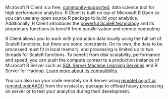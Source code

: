 Microsoft R Client is a free, [community-supported](https://social.msdn.microsoft.com/Forums/en-US/home?forum=MicrosoftR), data science tool for high performance analytics.  R Client is built on top of Microsoft R Open so you can use any open source R package to build your analytics. Additionally, R Client introduces the [powerful ScaleR technology](../../scaler-getting-started.md) and its proprietary functions to benefit from parallelization and remote computing. 

R Client allows you to work with production data locally using the full set of ScaleR functions, but there are some constraints.  On its own, the data to be processed must fit in local memory, and processing is limited up to two threads for ScaleR functions. To benefit from disk scalability, performance and speed, you can push the compute context to a production instance of Microsoft R Server such as [SQL Server Machine Learning Services](https://msdn.microsoft.com/en-us/library/mt604845.aspx) and R Server for Hadoop. [Learn more about its compatibility](../../r-client-compatibility.md). 

You can also run your code remotely on R Server using [remoteLogin() or remoteLoginAAD()](../../operationalize/remote-execution.md) from the `mrsdeploy` package to offload heavy processing on server or to test your analytics during their development. 

